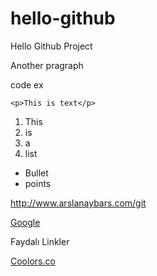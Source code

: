 # hello-github
Hello Github Project

Another pragraph

code ex

```
<p>This is text</p>
```

1. This
2. is
3. a
4. list

* Bullet 
* points

http://www.arslanaybars.com/git

[Google](http://www.google.com.tr)

<bold>Faydalı Linkler</bold>

[Coolors.co](http://app.coolors.co/50514f-71888d-ffeb3b-8f8685-8d796f)
